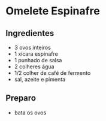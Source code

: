 # Omelete Espinafre

## Ingredientes

- 3 ovos inteiros
- 1 xícara espinafre
- 1 punhado de salsa
- 2 colheres água
- 1/2 colher de café de fermento
- sal, azeite e pimenta

## Preparo
- bata os ovos
